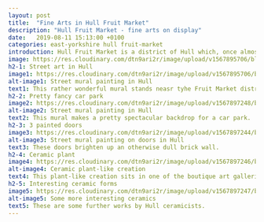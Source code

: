 ```yaml
---
layout: post
title:  "Fine Arts in Hull Fruit Market"
description: "Hull Fruit Market - fine arts on display"
date:   2019-08-11 15:13:00 +0100
categories: east-yorkshire hull fruit-market
introduction: Hull Fruit Market is a district of Hull which, once almost derelict, has been redeveloped into an arts, cafe and entertainment district in the city of Hull. 
image: https://res.cloudinary.com/dtn9ari2r/image/upload/v1567895706/blog/IMG_0008.jpg
h2-1: Street art in Hull
image1: https://res.cloudinary.com/dtn9ari2r/image/upload/v1567895706/blog/IMG_0008.jpg
alt-image1: Street mural painting in Hull
text1: This rather wonderful mural stands neasr tyhe Fruit Market district.  
h2-2: Pretty fancy car park
image2: https://res.cloudinary.com/dtn9ari2r/image/upload/v1567897248/blog/IMG_0011.jpg
alt-image2: Street mural painting in Hull
text2: This mural makes a pretty spectacular backdrop for a car park.
h2-3: 3 painted doors
image3: https://res.cloudinary.com/dtn9ari2r/image/upload/v1567897244/blog/IMG_0010.jpg
alt-image3: Street mural painting on doors in Hull
text3: These doors brighten up an otherwise dull brick wall.
h2-4: Ceramic plant
image4: https://res.cloudinary.com/dtn9ari2r/image/upload/v1567897246/blog/IMG_0012.jpg
alt-image4: Ceramic plant-like creation
text4: This plant-like creation sits in one of the boutique art galleries in the Fruit Market district.
h2-5: Interesting ceramic forms
image5: https://res.cloudinary.com/dtn9ari2r/image/upload/v1567897247/blog/IMG_0013.jpg
alt-image5: Some more interesting ceramics
text5: These are some further works by Hull ceramicists.
---
```

